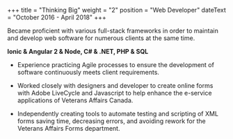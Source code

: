 +++
title = "Thinking Big"
weight = "2"
position = "Web Developer"
dateText = "October 2016 - April 2018"
+++

Became proficient with various full-stack frameworks in order to maintain and develop web software for numerous clients at the same time.

**Ionic & Angular 2 & Node, C# & .NET, PHP & SQL**

<!--more-->

- Experience practicing Agile processes to ensure the development of software continuously meets client requirements.

- Worked closely with designers and developer to create online forms with Adobe LiveCycle and Javascript to help enhance the  e-service applications of Veterans Affairs Canada.

- Independently creating tools to automate testing and scripting of XML forms saving time, decreasing errors, and avoiding rework for the Veterans Affairs Forms department.

